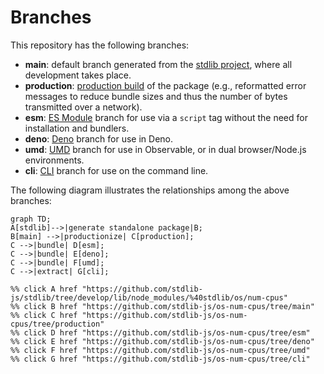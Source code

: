 <!--

@license Apache-2.0

Copyright (c) 2023 The Stdlib Authors.

Licensed under the Apache License, Version 2.0 (the "License");
you may not use this file except in compliance with the License.
You may obtain a copy of the License at

    http://www.apache.org/licenses/LICENSE-2.0

Unless required by applicable law or agreed to in writing, software
distributed under the License is distributed on an "AS IS" BASIS,
WITHOUT WARRANTIES OR CONDITIONS OF ANY KIND, either express or implied.
See the License for the specific language governing permissions and
limitations under the License.

-->

# Branches

This repository has the following branches:

-   **main**: default branch generated from the [stdlib project][stdlib-url], where all development takes place.
-   **production**: [production build][production-url] of the package (e.g., reformatted error messages to reduce bundle sizes and thus the number of bytes transmitted over a network).
-   **esm**: [ES Module][esm-url] branch for use via a `script` tag without the need for installation and bundlers.
-   **deno**: [Deno][deno-url] branch for use in Deno.
-   **umd**: [UMD][umd-url] branch for use in Observable, or in dual browser/Node.js environments.
-   **cli**: [CLI][cli-url] branch for use on the command line.

The following diagram illustrates the relationships among the above branches:

```mermaid
graph TD;
A[stdlib]-->|generate standalone package|B;
B[main] -->|productionize| C[production];
C -->|bundle| D[esm];
C -->|bundle| E[deno];
C -->|bundle| F[umd];
C -->|extract| G[cli];

%% click A href "https://github.com/stdlib-js/stdlib/tree/develop/lib/node_modules/%40stdlib/os/num-cpus"
%% click B href "https://github.com/stdlib-js/os-num-cpus/tree/main"
%% click C href "https://github.com/stdlib-js/os-num-cpus/tree/production"
%% click D href "https://github.com/stdlib-js/os-num-cpus/tree/esm"
%% click E href "https://github.com/stdlib-js/os-num-cpus/tree/deno"
%% click F href "https://github.com/stdlib-js/os-num-cpus/tree/umd"
%% click G href "https://github.com/stdlib-js/os-num-cpus/tree/cli"
```

[stdlib-url]: https://github.com/stdlib-js/stdlib/tree/develop/lib/node_modules/%40stdlib/os/num-cpus
[production-url]: https://github.com/stdlib-js/os-num-cpus/tree/production
[deno-url]: https://github.com/stdlib-js/os-num-cpus/tree/deno
[umd-url]: https://github.com/stdlib-js/os-num-cpus/tree/umd
[esm-url]: https://github.com/stdlib-js/os-num-cpus/tree/esm
[cli-url]: https://github.com/stdlib-js/os-num-cpus/tree/cli
